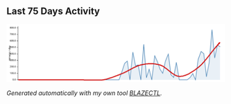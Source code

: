 ## Last 75 Days Activity

![Activity Graph](https://github.com/0xh4ty/blazectl/blob/main/assets/activity.svg)

*Generated automatically with my own tool [BLAZECTL](https://github.com/0xh4ty/blazectl).*
